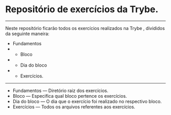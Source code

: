 # Repositório de exercícios da Trybe.
____________________________________________________________________________________________________

Neste repositório ficarão todos os exercícios realizados na Trybe , divididos da seguinte maneira:

- Fundamentos 
- - Bloco 
-  - Dia do bloco
-   - Exercícios.
____________________________________________________________________________________________________
- Fundamentos — Diretório raiz dos exercícios.                                                     
- Bloco — Especifica qual bloco pertence os exercícios.                                            
- Dia do bloco — O dia que o exercício foi realizado no respectivo bloco.                          
- Exercícios — Todos os arquivos referentes aos exercícios.                                         
        

